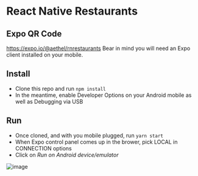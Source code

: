 # React Native Restaurants 

## Expo QR Code

https://expo.io/@aethel/rnrestaurants
Bear in mind you will need an Expo client installed on your mobile.

## Install

- Clone this repo and run `npm install`
- In the meantime, enable Developer Options on your Android mobile as well as Debugging via USB

## Run

- Once cloned, and with you mobile plugged, run `yarn start`
- When Expo control panel comes up in the brower, pick LOCAL in CONNECTION options
- Click on *Run on Android device/emulator*



![image](https://user-images.githubusercontent.com/47533030/73014645-d57c8200-3e1a-11ea-8552-83ad9f5babe2.png)
